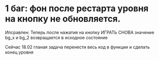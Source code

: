 # 1 баг: фон после рестарта уровня на кнопку не обновляется. 
Ипсравлен: Теперь после нажатия на кнопку ИГРАТЬ СНОВА значение bg_x  и bg_2 возвращается в исходное состояние

Сейчас 18.02 гланая задача перенести весь код в функции и сделать конец уровня 
